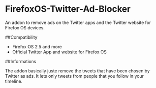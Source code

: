 # FirefoxOS-Twitter-Ad-Blocker
An addon to remove ads on the Twitter apps and the Twitter website for Firefox OS devices.

##Compatibility

- Firefox OS 2.5 and more
- Official Twitter App and website for Firefox OS

##Informations

The addon basically juste remove the tweets that have been chosen by Twitter as ads. It lets only tweets from people that you follow in your timeline.
